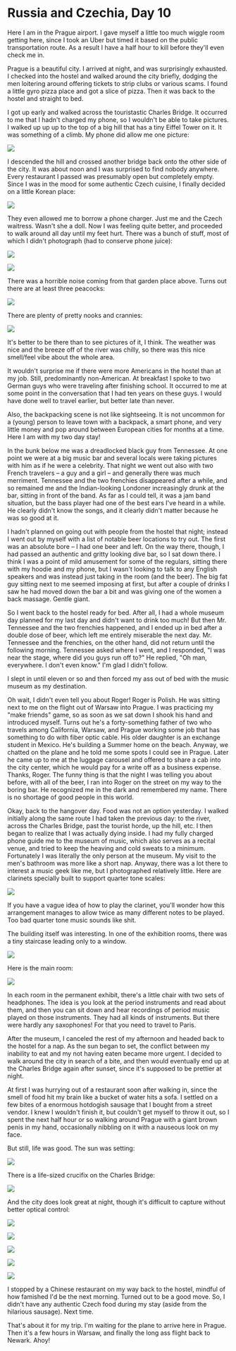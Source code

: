 Russia and Czechia, Day 10
==========================
Here I am in the Prague airport. I gave myself a little too much wiggle room
getting here, since I took an Uber but timed it based on the public
transportation route. As a result I have a half hour to kill before they'll
even check me in.

Prague is a beautiful city. I arrived at night, and was surprisingly
exhausted. I checked into the hostel and walked around the city briefly,
dodging the men loitering around offering tickets to strip clubs or various
scams. I found a little gyro pizza place and got a slice of pizza. Then it
was back to the hostel and straight to bed.

I got up early and walked across the touristastic Charles Bridge. It
occurred to me that I hadn't charged my phone, so I wouldn't be able to take
pictures. I walked up up up to the top of a big hill that has a tiny Eiffel
Tower on it. It was something of a climb. My phone did allow me one picture:

![](russia10-8_small.webp)

I descended the hill and crossed another bridge back onto the other side of
the city. It was about noon and I was surprised to find nobody anywhere.
Every restaurant I passed was presumably open but completely empty. Since I
was in the mood for some authentic Czech cuisine, I finally decided on a
little Korean place:

![](russia10-6_small.webp)

They even allowed me to borrow a phone charger. Just me and the Czech
waitress. Wasn't she a doll. Now I was feeling quite better, and proceeded
to walk around all day until my feet hurt. There was a bunch of stuff, most
of which I didn't photograph (had to conserve phone juice):

![](russia10-13_small.webp)

![](russia10-10_small.webp)

There was a horrible noise coming from that garden place above. Turns out
there are at least three peacocks:

![](russia10-2_small.webp)

There are plenty of pretty nooks and crannies:

![](russia10-11_small.webp)

It's better to be there than to see pictures of it, I think. The weather was
nice and the breeze off of the river was chilly, so there was this nice
smell/feel vibe about the whole area.

It wouldn't surprise me if there were more Americans in the hostel than at
my job. Still, predominantly non-American. At breakfast I spoke to two
German guys who were traveling after finishing school. It occurred to me at
some point in the conversation that I had ten years on these guys. I would
have done well to travel earlier, but better late than never.

Also, the backpacking scene is not like sightseeing. It is not uncommon for
a (young) person to leave town with a backpack, a smart phone, and very
little money and pop around between European cities for months at a time.
Here I am with my two day stay!

In the bunk below me was a dreadlocked black guy from Tennessee. At one
point we were at a big music bar and several locals were taking pictures
with him as if he were a celebrity. That night we went out also with two
French travelers – a guy and a girl – and generally there was much
merriment. Tennessee and the two frenchies disappeared after a while, and so
remained me and the Indian-looking Londoner increasingly drunk at the bar,
sitting in front of the band. As far as I could tell, it was a jam band
situation, but the bass player had one of the best ears I've heard in a
while. He clearly didn't know the songs, and it clearly didn't matter
because he was so good at it.

I hadn't planned on going out with people from the hostel that night;
instead I went out by myself with a list of notable beer locations to try
out. The first was an absolute bore – I had one beer and left. On the way
there, though, I had passed an authentic and gritty looking dive bar, so I
sat down there. I think I was a point of mild amusement for some of the
regulars, sitting there with my hoodie and my phone, but I wasn't looking to
talk to any English speakers and was instead just taking in the room (and
the beer). The big fat guy sitting next to me seemed imposing at first, but
after a couple of drinks I saw he had moved down the bar a bit and was
giving one of the women a back massage. Gentle giant.

So I went back to the hostel ready for bed. After all, I had a whole museum
day planned for my last day and didn't want to drink too much! But then Mr.
Tennessee and the two frenchies happened, and I ended up in bed after a
double dose of beer, which left me entirely miserable the next day. Mr.
Tennessee and the frenchies, on the other hand, did not return until the
following morning. Tennessee asked where I went, and I responded, "I was
near the stage, where did you guys run off to?" He replied, "Oh man,
everywhere. I don't even know." I'm glad I didn't follow.

I slept in until eleven or so and then forced my ass out of bed with the
music museum as my destination.

Oh wait, I didn't even tell you about Roger! Roger is Polish. He was sitting
next to me on the flight out of Warsaw into Prague. I was practicing my
"make friends" game, so as soon as we sat down I shook his hand and
introduced myself. Turns out he's a forty-something father of two who
travels among California, Warsaw, and Prague working some job that has
something to do with fiber optic cable. His older daughter is an exchange
student in Mexico. He's building a Summer home on the beach. Anyway, we
chatted on the plane and he told me some spots I could see in Prague. Later
he came up to me at the luggage carousel and offered to share a cab into the
city center, which he would pay for a write off as a business expense.
Thanks, Roger. The funny thing is that the night I was telling you about
before, with all of the beer, I ran into Roger on the street on my way to
the boring bar. He recognized me in the dark and remembered my name. There
is no shortage of good people in this world.

Okay, back to the hangover day. Food was not an option yesterday. I walked
initially along the same route I had taken the previous day: to the river,
across the Charles Bridge, past the tourist horde, up the hill, etc. I then
began to realize that I was actually dying inside. I had my fully charged
phone guide me to the museum of music, which also serves as a recital venue,
and tried to keep the heaving and cold sweats to a minimum. Fortunately I
was literally the only person at the museum. My visit to the men's bathroom
was more like a short nap. Anyway, there was a lot there to interest a music
geek like me, but I photographed relatively little. Here are clarinets
specially built to support quarter tone scales:

![](russia10-14_small.webp)

If you have a vague idea of how to play the clarinet, you'll wonder how this
arrangement manages to allow twice as many different notes to be played. Too
bad quarter tone music sounds like shit.

The building itself was interesting. In one of the exhibition rooms, there
was a tiny staircase leading only to a window.

![](russia10-5_small.webp)

Here is the main room:

![](russia10-3_small.webp)

In each room in the permanent exhibit, there's a little chair with two sets
of headphones. The idea is you look at the period instruments and read about
them, and then you can sit down and hear recordings of period music played
on those instruments. They had all kinds of instruments. But there were
hardly any saxophones! For that you need to travel to Paris.

After the museum, I canceled the rest of my afternoon and headed back to the
hostel for a nap. As the sun began to set, the conflict between my inability
to eat and my not having eaten became more urgent. I decided to walk around
the city in search of a bite, and then would eventually end up at the
Charles Bridge again after sunset, since it's supposed to be prettier at
night.

At first I was hurrying out of a restaurant soon after walking in, since the
smell of food hit my brain like a bucket of water hits a sofa. I settled on
a few bites of a enormous hotdogish sausage that I bought from a street
vendor. I knew I wouldn't finish it, but couldn't get myself to throw it
out, so I spent the next half hour or so walking around Prague with a giant
brown penis in my hand, occasionally nibbling on it with a nauseous look on
my face.

But still, life was good. The sun was setting:

![](russia10-9_small.webp)

There is a life-sized crucifix on the Charles Bridge:

![](russia10-4_small.webp)

And the city does look great at night, though it's difficult to capture
without better optical control:

![](russia10-15_small.webp)

![](russia10-12_small.webp)

![](russia10-1_small.webp)

![](russia10-16_small.webp)

![](russia10-7_small.webp)

I stopped by a Chinese restaurant on my way back to the hostel, mindful of
how famished I'd be the next morning. Turned out to be a good move. So, I
didn't have any authentic Czech food during my stay (aside from the
hilarious sausage). Next time.

That's about it for my trip. I'm waiting for the plane to arrive here in
Prague. Then it's a few hours in Warsaw, and finally the long ass flight
back to Newark. Ahoy!
